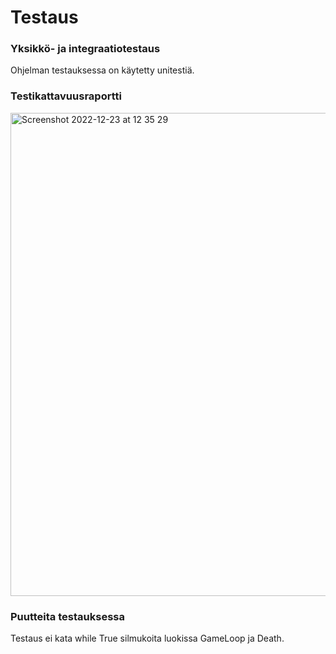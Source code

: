 # Testaus
### Yksikkö- ja integraatiotestaus
Ohjelman testauksessa on käytetty unitestiä.
### Testikattavuusraportti
<img width="773" alt="Screenshot 2022-12-23 at 12 35 29" src="https://user-images.githubusercontent.com/101987621/209321814-5ba85b95-ef7f-4dc5-b7b2-8a8967b42e91.png">

### Puutteita testauksessa
Testaus ei kata while True silmukoita luokissa GameLoop ja Death.
